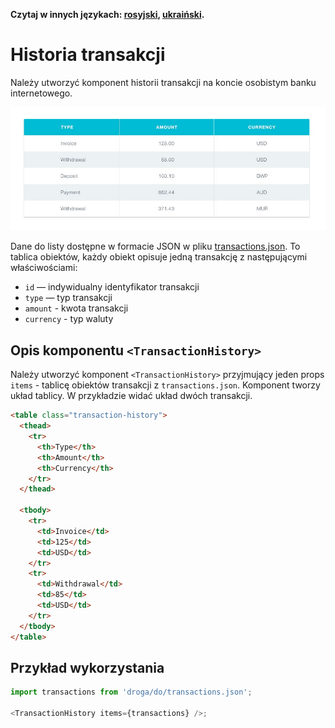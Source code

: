 **Czytaj w innych językach: [rosyjski](README.md), [ukraiński](README.ua.md).**

# Historia transakcji

Należy utworzyć komponent historii transakcji na koncie osobistym banku internetowego.

![Preview komponentu TransactionHistory](./preview.jpg)

Dane do listy dostępne w formacie JSON w pliku [transactions.json](./transactions.json). To tablica obiektów, każdy obiekt opisuje jedną transakcję z następującymi właściwościami:

- `id` — indywidualny identyfikator transakcji
- `type` — typ transakcji
- `amount` - kwota transakcji
- `currency` - typ waluty

## Opis komponentu `<TransactionHistory>`

Należy utworzyć komponent `<TransactionHistory>` przyjmujący jeden props `items` - tablicę obiektów transakcji z `transactions.json`. Komponent tworzy układ tablicy. W przykładzie widać układ dwóch transakcji.

```html
<table class="transaction-history">
  <thead>
    <tr>
      <th>Type</th>
      <th>Amount</th>
      <th>Currency</th>
    </tr>
  </thead>

  <tbody>
    <tr>
      <td>Invoice</td>
      <td>125</td>
      <td>USD</td>
    </tr>
    <tr>
      <td>Withdrawal</td>
      <td>85</td>
      <td>USD</td>
    </tr>
  </tbody>
</table>
```

## Przykład wykorzystania

```js
import transactions from 'droga/do/transactions.json';

<TransactionHistory items={transactions} />;
```
